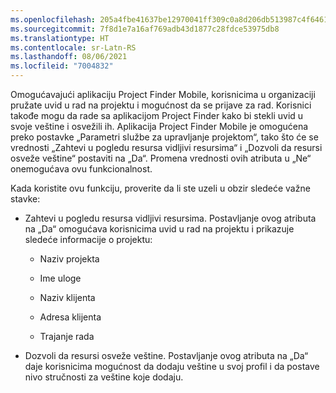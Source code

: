 ```yaml
---
ms.openlocfilehash: 205a4fbe41637be12970041ff309c0a8d206db513987c4f64610e842183ed781
ms.sourcegitcommit: 7f8d1e7a16af769adb43d1877c28fdce53975db8
ms.translationtype: HT
ms.contentlocale: sr-Latn-RS
ms.lasthandoff: 08/06/2021
ms.locfileid: "7004832"
---
```

Omogućavajući aplikaciju Project Finder Mobile, korisnicima u organizaciji pružate uvid u rad na projektu i mogućnost da se prijave za rad. Korisnici takođe mogu da rade sa aplikacijom Project Finder kako bi stekli uvid u svoje veštine i osvežili ih. Aplikacija Project Finder Mobile je omogućena preko postavke „Parametri službe za upravljanje projektom“, tako što će se vrednosti „Zahtevi u pogledu resursa vidljivi resursima“ i „Dozvoli da resursi osveže veštine“ postaviti na „Da“. Promena vrednosti ovih atributa u „Ne“ onemogućava ovu funkcionalnost.  
  
 Kada koristite ovu funkciju, proverite da li ste uzeli u obzir sledeće važne stavke:  
  
-   Zahtevi u pogledu resursa vidljivi resursima. Postavljanje ovog atributa na „Da“ omogućava korisnicima uvid u rad na projektu i prikazuje sledeće informacije o projektu:  
  
    -   Naziv projekta  
  
    -   Ime uloge  
  
    -   Naziv klijenta  
  
    -   Adresa klijenta  
  
    -   Trajanje rada  
  
-   Dozvoli da resursi osveže veštine. Postavljanje ovog atributa na „Da“ daje korisnicima mogućnost da dodaju veštine u svoj profil i da postave nivo stručnosti za veštine koje dodaju.